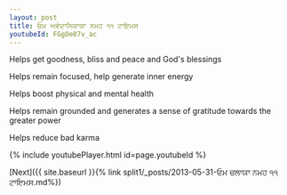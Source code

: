 ```yaml
---
layout: post
title: ਓਮ ਅਵੇਦਾਨਿਯਾਯਾ ਨਮਹ ੧੧ ਟਾਇਮਸ
youtubeId: FGgOe07v_ac
---
```

 
 
Helps get goodness, bliss and peace and God's blessings
 
Helps remain focused, help generate inner energy 
 
Helps boost physical and mental health 
 
Helps remain grounded and generates a sense of gratitude towards the greater power 
 
Helps reduce bad karma
 
 
 
 


{% include youtubePlayer.html id=page.youtubeId %}
 
[Next]({{ site.baseurl }}{% link  split1/_posts/2013-05-31-ਓਮ ਚਲਾਯਾ ਨਮਹ ੧੧ ਟਾਇਮਸ.md%})
 
